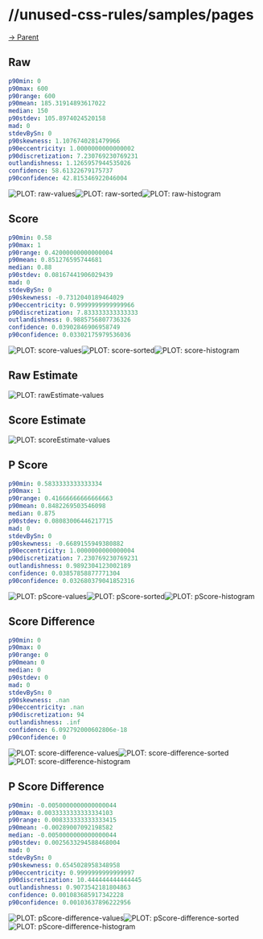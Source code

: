 
# //unused-css-rules/samples/pages

[→ Parent](../..)


## Raw


```yaml
p90min: 0
p90max: 600
p90range: 600
p90mean: 185.31914893617022
median: 150
p90stdev: 105.8974024520158
mad: 0
stdevBySn: 0
p90skewness: 1.1076740281479966
p90eccentricity: 1.0000000000000002
p90discretization: 7.230769230769231
outlandishness: 1.1265957944535026
confidence: 58.61322679175737
p90confidence: 42.815346922046004

```

![PLOT: raw-values](./raw/values.svg)![PLOT: raw-sorted](./raw/sorted.svg)![PLOT: raw-histogram](./raw/histogram.svg)
## Score


```yaml
p90min: 0.58
p90max: 1
p90range: 0.42000000000000004
p90mean: 0.851276595744681
median: 0.88
p90stdev: 0.08167441906029439
mad: 0
stdevBySn: 0
p90skewness: -0.7312040189464029
p90eccentricity: 0.9999999999999966
p90discretization: 7.833333333333333
outlandishness: 0.9885756807736326
confidence: 0.03902846906958749
p90confidence: 0.03302175979536036

```

![PLOT: score-values](./score/values.svg)![PLOT: score-sorted](./score/sorted.svg)![PLOT: score-histogram](./score/histogram.svg)
## Raw Estimate

![PLOT: rawEstimate-values](./rawEstimate/values.svg)
## Score Estimate

![PLOT: scoreEstimate-values](./scoreEstimate/values.svg)
## P Score


```yaml
p90min: 0.5833333333333334
p90max: 1
p90range: 0.41666666666666663
p90mean: 0.8482269503546098
median: 0.875
p90stdev: 0.08083006446217715
mad: 0
stdevBySn: 0
p90skewness: -0.6689155949380882
p90eccentricity: 1.0000000000000004
p90discretization: 7.230769230769231
outlandishness: 0.9892304123002189
confidence: 0.03857858877771304
p90confidence: 0.032680379041852316

```

![PLOT: pScore-values](./pScore/values.svg)![PLOT: pScore-sorted](./pScore/sorted.svg)![PLOT: pScore-histogram](./pScore/histogram.svg)
## Score Difference


```yaml
p90min: 0
p90max: 0
p90range: 0
p90mean: 0
median: 0
p90stdev: 0
mad: 0
stdevBySn: 0
p90skewness: .nan
p90eccentricity: .nan
p90discretization: 94
outlandishness: .inf
confidence: 6.092792000602806e-18
p90confidence: 0

```

![PLOT: score-difference-values](./score-difference/values.svg)![PLOT: score-difference-sorted](./score-difference/sorted.svg)![PLOT: score-difference-histogram](./score-difference/histogram.svg)
## P Score Difference


```yaml
p90min: -0.0050000000000000044
p90max: 0.0033333333333334103
p90range: 0.008333333333333415
p90mean: -0.00289007092198582
median: -0.0050000000000000044
p90stdev: 0.0025633294588468004
mad: 0
stdevBySn: 0
p90skewness: 0.6545028958348958
p90eccentricity: 0.9999999999999997
p90discretization: 10.444444444444445
outlandishness: 0.9073542181804863
confidence: 0.001083685917342228
p90confidence: 0.00103637896222956

```

![PLOT: pScore-difference-values](./pScore-difference/values.svg)![PLOT: pScore-difference-sorted](./pScore-difference/sorted.svg)![PLOT: pScore-difference-histogram](./pScore-difference/histogram.svg)
